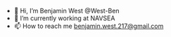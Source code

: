 - 👋 Hi, I’m Benjamin West @West-Ben
- 🌱 I’m currently working at NAVSEA
- 📫 How to reach me 
benjamin.west.217@gmail.com

<!---
West-Ben/West-Ben is a ✨ special ✨ repository because its `README.md` (this file) appears on your GitHub profile.
You can click the Preview link to take a look at your changes.
--->
